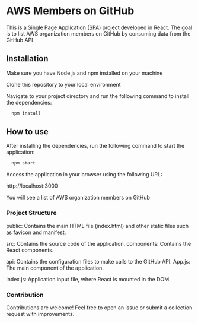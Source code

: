 # AWS Members on GitHub

This is a Single Page Application (SPA) project developed in React. The goal is to list AWS organization members on GitHub by consuming data from the GitHub API

## Installation
Make sure you have Node.js and npm installed on your machine

Clone this repository to your local environment

Navigate to your project directory and run the following command to install the dependencies:



```bash
  npm install
```
## How to use

After installing the dependencies, run the following command to start the application:
```bash
  npm start
```

Access the application in your browser using the following URL:

http://localhost:3000

You will see a list of AWS organization members on GitHub

### Project Structure
public: Contains the main HTML file (index.html) and other static files such as favicon and manifest.

src: Contains the source code of the application.
components: Contains the React components.

api: Contains the configuration files to make calls to the GitHub API.
App.js: The main component of the application.

index.js: Application input file, where React is mounted in the DOM.

### Contribution
Contributions are welcome! Feel free to open an issue or submit a collection request with improvements.



    
